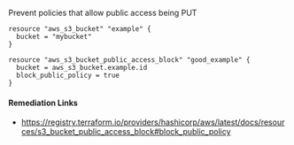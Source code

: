 
Prevent policies that allow public access being PUT

```hcl
resource "aws_s3_bucket" "example" {
  bucket = "mybucket"
}

resource "aws_s3_bucket_public_access_block" "good_example" {
  bucket = aws_s3_bucket.example.id
  block_public_policy = true
}
```

#### Remediation Links
 - https://registry.terraform.io/providers/hashicorp/aws/latest/docs/resources/s3_bucket_public_access_block#block_public_policy
        